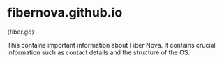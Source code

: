 # fibernova.github.io
(fiber.gq) 

This contains important information about Fiber Nova.
It contains crucial information such as contact details and the structure of the OS.

